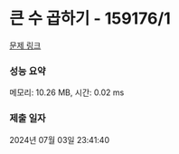 # 큰 수 곱하기 - 159176/1 

[문제 링크](https://level.goorm.io/exam/159176/%EC%95%8C%EA%B3%A0%EB%A6%AC%EC%A6%98-%EB%A8%BC%EB%8D%B0%EC%9D%B4-%ED%81%B0-%EC%88%98-%EA%B3%B1%ED%95%98%EA%B8%B0/quiz/1) 

### 성능 요약

메모리: 10.26 MB, 시간: 0.02 ms

### 제출 일자

2024년 07월 03일 23:41:40


